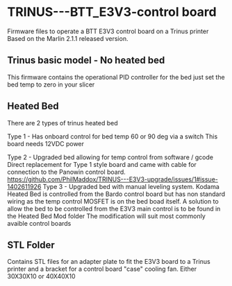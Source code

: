 # TRINUS---BTT_E3V3-control board
Firmware files to operate a BTT E3V3 control board on a Trinus printer
Based on the Marlin 2.1.1 released version. 

## Trinus basic model - No heated bed 
This firmware contains the operational PID controller for the bed just set the bed temp to zero in your slicer

## Heated Bed 
There are 2 types of trinus heated bed

Type 1 - Has onboard control for bed temp 60 or 90 deg via a switch This board needs 12VDC power

Type 2 - Upgraded bed allowing for temp control from software / gcode 
         Direct replacement for Type 1 style board and came with cable for connection to the Panowin control board.
https://github.com/PhilMaddox/TRINUS---E3V3-upgrade/issues/1#issue-1402611926
Type 3 - Upgraded bed with manual leveling system.  Kodama Heated Bed is controlled from the Bardo control board but has
         non standard wiring as the temp control MOSFET is on the bed boad itself.
         A solution to allow the bed to be controlled from the E3V3 main control is to be found in the Heated Bed Mod folder
         The modification will suit most commonly avaible control boards

## STL Folder
Contains STL files for an adapter plate to fit the E3V3 board to a Trinus printer and a bracket for a
control board "case" cooling fan. Either 30X30X10 or 40X40X10 
